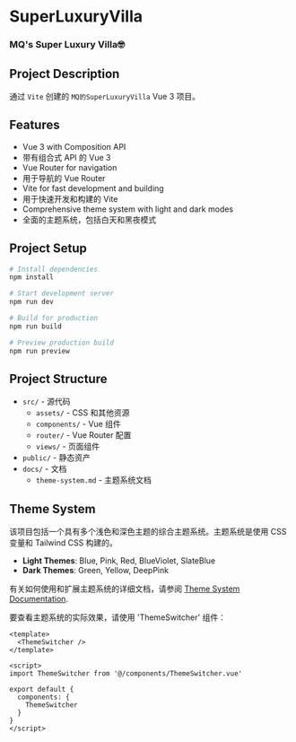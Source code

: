 # SuperLuxuryVilla
### MQ's Super Luxury Villa🤓

## Project Description
通过 `Vite` 创建的 `MQ的SuperLuxuryVilla`  Vue 3 项目。

## Features
- Vue 3 with Composition API
- 带有组合式 API 的 Vue 3
- Vue Router for navigation
- 用于导航的 Vue Router
- Vite for fast development and building
- 用于快速开发和构建的 Vite
- Comprehensive theme system with light and dark modes
- 全面的主题系统，包括白天和黑夜模式

## Project Setup
```bash
# Install dependencies
npm install

# Start development server
npm run dev

# Build for production
npm run build

# Preview production build
npm run preview
```

## Project Structure
- `src/` - 源代码
  - `assets/` - CSS 和其他资源
  - `components/` - Vue 组件
  - `router/` - Vue Router 配置
  - `views/` - 页面组件
- `public/` - 静态资产
- `docs/` - 文档
  - `theme-system.md` - 主题系统文档

## Theme System
该项目包括一个具有多个浅色和深色主题的综合主题系统。主题系统是使用 CSS 变量和 Tailwind CSS 构建的。

- **Light Themes**: Blue, Pink, Red, BlueViolet, SlateBlue
- **Dark Themes**: Green, Yellow, DeepPink

有关如何使用和扩展主题系统的详细文档，请参阅 [Theme System Documentation](./docs/theme-system.md).

要查看主题系统的实际效果，请使用 'ThemeSwitcher' 组件：
```vue
<template>
  <ThemeSwitcher />
</template>

<script>
import ThemeSwitcher from '@/components/ThemeSwitcher.vue'

export default {
  components: {
    ThemeSwitcher
  }
}
</script>
```
